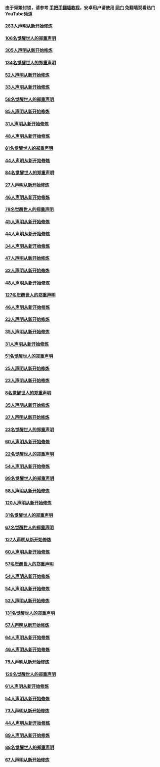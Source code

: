 #### 由于频繁封锁，请参考 [手把手翻墙教程](https://github.com/gfw-breaker/guides/wiki/)，安卓用户请使用 [网门](https://github.com/gfw-breaker/nogfw/blob/master/dl.md?t=03271501) 免翻墙观看热门YouTube频道 

#### [263人声明从新开始修炼](../pages/91/422553.md?t=03271501) 

#### [106名觉醒世人的郑重声明](../pages/91/422552.md?t=03271501) 

#### [305人声明从新开始修炼](../pages/91/422153.md?t=03271501) 

#### [134名觉醒世人的郑重声明](../pages/91/422152.md?t=03271501) 

#### [52人声明从新开始修炼](../pages/91/421846.md?t=03271501) 

#### [33人声明从新开始修炼](../pages/91/421804.md?t=03271501) 

#### [58名觉醒世人的郑重声明](../pages/91/421845.md?t=03271501) 

#### [85人声明从新开始修炼](../pages/91/421769.md?t=03271501) 

#### [31人声明从新开始修炼](../pages/91/421763.md?t=03271501) 

#### [48人声明从新开始修炼](../pages/91/421605.md?t=03271501) 

#### [81名觉醒世人的郑重声明](../pages/91/421656.md?t=03271501) 

#### [44人声明从新开始修炼](../pages/91/421544.md?t=03271501) 

#### [84名觉醒世人的郑重声明](../pages/91/421543.md?t=03271501) 

#### [27人声明从新开始修炼](../pages/91/421465.md?t=03271501) 

#### [46人声明从新开始修炼](../pages/91/421454.md?t=03271501) 

#### [76名觉醒世人的郑重声明](../pages/91/421453.md?t=03271501) 

#### [45人声明从新开始修炼](../pages/91/421452.md?t=03271501) 

#### [44人声明从新开始修炼](../pages/91/421422.md?t=03271501) 

#### [34人声明从新开始修炼](../pages/91/421322.md?t=03271501) 

#### [47人声明从新开始修炼](../pages/91/421264.md?t=03271501) 

#### [32人声明从新开始修炼](../pages/91/421225.md?t=03271501) 

#### [48人声明从新开始修炼](../pages/91/421202.md?t=03271501) 

#### [127名觉醒世人的郑重声明](../pages/91/421224.md?t=03271501) 

#### [46人声明从新开始修炼](../pages/91/421203.md?t=03271501) 

#### [23人声明从新开始修炼](../pages/91/421138.md?t=03271501) 

#### [35人声明从新开始修炼](../pages/91/421122.md?t=03271501) 

#### [31人声明从新开始修炼](../pages/91/421081.md?t=03271501) 

#### [51名觉醒世人的郑重声明](../pages/91/421080.md?t=03271501) 

#### [25人声明从新开始修炼](../pages/91/421020.md?t=03271501) 

#### [23人声明从新开始修炼](../pages/91/420884.md?t=03271501) 

#### [8名觉醒世人的郑重声明](../pages/91/420883.md?t=03271501) 

#### [35人声明从新开始修炼](../pages/91/420809.md?t=03271501) 

#### [37人声明从新开始修炼](../pages/91/420766.md?t=03271501) 

#### [23名觉醒世人的郑重声明](../pages/91/420765.md?t=03271501) 

#### [60人声明从新开始修炼](../pages/91/420727.md?t=03271501) 

#### [22名觉醒世人的郑重声明](../pages/91/420726.md?t=03271501) 

#### [54人声明从新开始修炼](../pages/91/420529.md?t=03271501) 

#### [99名觉醒世人的郑重声明](../pages/91/420528.md?t=03271501) 

#### [58人声明从新开始修炼](../pages/91/420198.md?t=03271501) 

#### [120人声明从新开始修炼](../pages/91/420141.md?t=03271501) 

#### [31名觉醒世人的郑重声明](../pages/91/420197.md?t=03271501) 

#### [67名觉醒世人的郑重声明](../pages/91/420140.md?t=03271501) 

#### [127人声明从新开始修炼](../pages/91/420082.md?t=03271501) 

#### [60人声明从新开始修炼](../pages/91/420081.md?t=03271501) 

#### [57名觉醒世人的郑重声明](../pages/91/420080.md?t=03271501) 

#### [54人声明从新开始修炼](../pages/91/419533.md?t=03271501) 

#### [54人声明从新开始修炼](../pages/91/419532.md?t=03271501) 

#### [52人声明从新开始修炼](../pages/91/419531.md?t=03271501) 

#### [131名觉醒世人的郑重声明](../pages/91/419530.md?t=03271501) 

#### [57人声明从新开始修炼](../pages/91/419430.md?t=03271501) 

#### [64人声明从新开始修炼](../pages/91/419429.md?t=03271501) 

#### [46人声明从新开始修炼](../pages/91/419428.md?t=03271501) 

#### [75人声明从新开始修炼](../pages/91/419427.md?t=03271501) 

#### [129名觉醒世人的郑重声明](../pages/91/419426.md?t=03271501) 

#### [61人声明从新开始修炼](../pages/91/419198.md?t=03271501) 

#### [54人声明从新开始修炼](../pages/91/419197.md?t=03271501) 

#### [73人声明从新开始修炼](../pages/91/419196.md?t=03271501) 

#### [44人声明从新开始修炼](../pages/91/419075.md?t=03271501) 

#### [89人声明从新开始修炼](../pages/91/419074.md?t=03271501) 

#### [88名觉醒世人的郑重声明](../pages/91/419195.md?t=03271501) 

#### [67人声明从新开始修炼](../pages/91/419073.md?t=03271501) 

